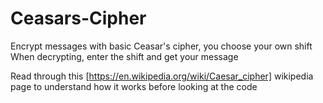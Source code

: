 # Ceasars-Cipher
Encrypt messages with basic Ceasar's cipher, you choose your own shift
When decrypting, enter the shift and get your message

Read through this [https://en.wikipedia.org/wiki/Caesar_cipher] wikipedia page to understand how it works before looking at the code
